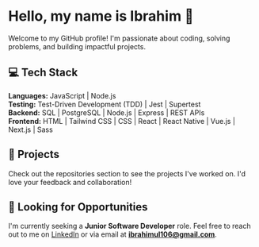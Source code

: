 # Hello, my name is Ibrahim 👋  

Welcome to my GitHub profile! I'm passionate about coding, solving problems, and building impactful projects.  

## 💻 Tech Stack  

**Languages:** JavaScript | Node.js  
**Testing:** Test-Driven Development (TDD) | Jest | Supertest  
**Backend:** SQL | PostgreSQL | Node.js | Express | REST APIs  
**Frontend:** HTML | Tailwind CSS | CSS | React | React Native | Vue.js | Next.js | Sass  

## 🌟 Projects  

Check out the repositories section to see the projects I've worked on. I'd love your feedback and collaboration!  

## 💼 Looking for Opportunities  

I'm currently seeking a **Junior Software Developer** role. Feel free to reach out to me on [LinkedIn](https://www.linkedin.com/in/ibrahim-ullah-380972284/) or via email at **ibrahimul106@gmail.com**.  
